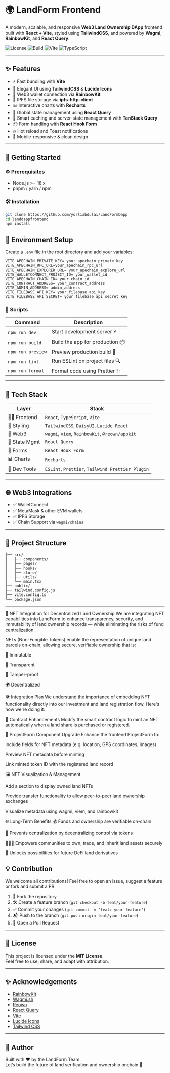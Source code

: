 
# 🌍 LandForm Frontend

A modern, scalable, and responsive **Web3 Land Ownership DApp** frontend built with **React + Vite**, styled using **TailwindCSS**, and powered by **Wagmi**, **RainbowKit**, and **React Query**.

![License](https://img.shields.io/badge/license-MIT-blue.svg)
![Build](https://img.shields.io/badge/build-passing-brightgreen)
![Vite](https://img.shields.io/badge/vite-frontend-lightblue)
![TypeScript](https://img.shields.io/badge/TypeScript-Ready-blue.svg)

---

## ✨ Features

- ⚡️ Fast bundling with **Vite**
- 🎨 Elegant UI using **TailwindCSS** & **Lucide Icons**
- 🦄 Web3 wallet connection via **RainbowKit**
- 🔐 IPFS file storage via **ipfs-http-client**
- 📊 Interactive charts with **Recharts**
- 🔁 Global state management using **React Query**
- 🧠 Smart caching and server-state management with **TanStack Query**
- 📦 Form handling with **React Hook Form**
- 🔥 Hot reload and Toast notifications
- 📱 Mobile-responsive & clean design

---

## 🚀 Getting Started

### ⚙️ Prerequisites

- Node.js >= 18.x
- pnpm / yarn / npm

### 🛠 Installation

```bash
git clone https://github.com/yorliabdulai/LandFormDapp
cd landdappfrontend
npm install
```
## 🔐 Environment Setup

Create a `.env` file in the root directory and add your variables:

```env
VITE_APECHAIN_PRIVATE_KEY= your_apechain_private_key
VITE_APECHAIN_RPC_URL=your_apechain_rpc_url
VITE_APECHAIN_EXPLORER_URL= your_apechain_explore_url
VITE_WALLETCONNECT_PROJECT_ID= your_wallet_id
VITE_APECHAIN_CHAIN_ID= your_chain_id
VITE_CONTRACT_ADDRESS= your_contract_address
VITE_ADMIN_ADDRESS= admin_address
VITE_FILEBASE_API_KEY= your_filebase_api_key
VITE_FILEBASE_API_SECRET= your_filebase_api_secret_key
```
### 🔧 Scripts

| Command       | Description                            |
|---------------|----------------------------------------|
| `npm run dev` | Start development server ⚡             |
| `npm run build` | Build the app for production 📦       |
| `npm run preview` | Preview production build 🧪        |
| `npm run lint` | Run ESLint on project files 🔍        |
| `npm run format` | Format code using Prettier ✨       |

---

## 🧩 Tech Stack

| Layer       | Stack |
|-------------|-------|
| 🧑‍💻 Frontend | `React`, `TypeScript`, `Vite` |
| 🎨 Styling | `TailwindCSS`, `DaisyUI`, `Lucide-React` |
| 🔗 Web3 | `wagmi`, `viem`, `RainbowKit`, `@reown/appkit` |
| 📡 State Mgmt | `React Query` |
| 📂 Forms | `React Hook Form` |
| 📊 Charts | `Recharts` |
| 🧪 Dev Tools | `ESLint`, `Prettier`, `Tailwind Prettier Plugin` |

---

## 🌐 Web3 Integrations

- ✅ WalletConnect
- ✅ MetaMask & other EVM wallets
- ✅ IPFS Storage
- ✅ Chain Support via `wagmi/chains`

---

## 📁 Project Structure

```
├── src/
│   ├── components/
│   ├── pages/
│   ├── hooks/
│   ├── store/
│   ├── utils/
│   └── main.tsx
├── public/
├── tailwind.config.js
├── vite.config.ts
└── package.json
```

---
🔗 NFT Integration for Decentralized Land Ownership
We are integrating NFT capabilities into LandForm to enhance transparency, security, and immutability of land ownership records — while eliminating the risks of fund centralization.

NFTs (Non-Fungible Tokens) enable the representation of unique land parcels on-chain, allowing secure, verifiable ownership that is:

📜 Immutable

🔎 Transparent

🔐 Tamper-proof

🌍 Decentralized

🛠️ Integration Plan
We understand the importance of embedding NFT functionality directly into our investment and land registration flow. Here's how we're doing it:

🧱 Contract Enhancements
Modify the smart contract logic to mint an NFT automatically when a land share is purchased or registered.

🧾 ProjectForm Component Upgrade
Enhance the frontend ProjectForm to:

Include fields for NFT metadata (e.g. location, GPS coordinates, images)

Preview NFT metadata before minting

Link minted token ID with the registered land record

🖼 NFT Visualization & Management

Add a section to display owned land NFTs

Provide transfer functionality to allow peer-to-peer land ownership exchanges

Visualize metadata using wagmi, viem, and rainbowkit

🌐 Long-Term Benefits
💰 Funds and ownership are verifiable on-chain

🧬 Prevents centralization by decentralizing control via tokens

🧑‍🤝‍🧑 Empowers communities to own, trade, and inherit land assets securely

🔄 Unlocks possibilities for future DeFi land derivatives

## 💡 Contribution

We welcome all contributions! Feel free to open an issue, suggest a feature or fork and submit a PR.

1. 🍴 Fork the repository  
2. 🛠 Create a feature branch (`git checkout -b feat/your-feature`)  
3. ✅ Commit your changes (`git commit -m 'feat: your feature'`)  
4. 📬 Push to the branch (`git push origin feat/your-feature`)  
5. 🔁 Open a Pull Request

---

## 🧠 License

This project is licensed under the **MIT License**.  
Feel free to use, share, and adapt with attribution.

---

## ✨ Acknowledgements

- [RainbowKit](https://www.rainbowkit.com/)
- [Wagmi.sh](https://wagmi.sh/)
- [Reown](https://reown.xyz/)
- [React Query](https://tanstack.com/query)
- [Vite](https://vitejs.dev/)
- [Lucide Icons](https://lucide.dev/)
- [Tailwind CSS](https://tailwindcss.com/)

---

## 🙌 Author

Built with ❤️ by the LandForm Team.  
Let’s build the future of land verification and ownership onchain 🚀
